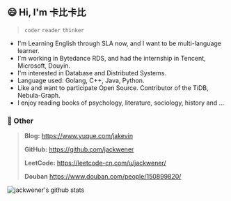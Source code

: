 ## 😄 Hi, I'm 卡比卡比

> `coder` `reader` `thinker` 

- I'm Learning English through SLA now, and I want to be multi-language learner.
- I'm working in Bytedance RDS, and had the internship in Tencent, Microsoft, Douyin.
- I'm interested in Database and Distributed Systems.
- Language used: Golang, C++, Java, Python.
- Like and want to participate Open Source. Contributor of the TiDB, Nebula-Graph.
- I enjoy reading books of psychology, literature, sociology, history and ...

### 💬 Other

> **Blog:** https://www.yuque.com/jakevin
>
> **GitHub:** https://github.com/jackwener
>
> **LeetCode:** https://leetcode-cn.com/u/jackwener/
>
> **Douban** https://www.douban.com/people/150899820/

![jackwener's github stats](https://github-readme-stats.vercel.app/api?username=jackwener)

